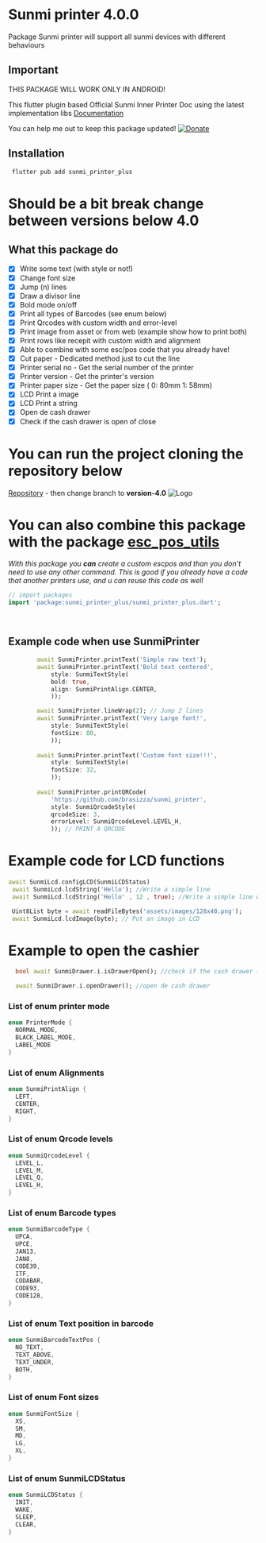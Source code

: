 
# Sunmi printer 4.0.0

Package Sunmi printer will support all sunmi devices with different behaviours

## Important

THIS PACKAGE WILL WORK ONLY IN ANDROID!

This flutter plugin based  Official Sunmi Inner Printer Doc using the latest implementation libs [Documentation](https://developer.sunmi.com/docs/en-US/xeghjk491/mafeghjk535)

You can help me out to keep this package updated!
[![Donate](https://img.shields.io/badge/Donate-PayPal-green.svg)](https://www.paypal.com/donate?business=5BMWJ9CYNVDAE&no_recurring=0&currency_code=BRL)

## Installation

```bash
 flutter pub add sunmi_printer_plus
```

# Should be a bit break change between versions below 4.0

## What this package do
- [x] Write some text (with style or not!)
- [x] Change font size
- [x] Jump (n) lines
- [x] Draw a divisor line
- [x] Bold mode on/off
- [x] Print all types of Barcodes (see enum below)
- [x] Print Qrcodes with custom width and error-level
- [x] Print image from asset or from web (example show how to print both)
- [x] Print rows like recepit with custom width and alignment
- [x] Able to combine with some esc/pos code that you already have!
- [x] Cut paper - Dedicated method just to cut the line
- [x] Printer serial no - Get the serial number of the printer
- [x] Printer version - Get the printer's version
- [x] Printer paper size - Get the paper size ( 0: 80mm 1: 58mm)
- [x] LCD Print a image  
- [x] LCD Print a string
- [x] Open de cash drawer 
- [x] Check if the cash drawer is open of close

# You can run the project cloning the repository below
[Repository](https://github.com/brasizza/sunmi_printer.git) - then change branch to **version-4.0**
![Logo](https://github.com/brasizza/sunmi_printer/blob/version-4.0/doc/screen.png?raw=true)



# **You can also combine this package with the package [esc_pos_utils](https://pub.dev/packages/esc_pos_utils)**

_With this package you  **can**  create a custom escpos and than you don't need to use any other command.
This is good if you already have a code that another printers use, and u can reuse this code as well_ 

```dart
// import packages
import 'package:sunmi_printer_plus/sunmi_printer_plus.dart';




```
## Example code when use SunmiPrinter

```dart
        await SunmiPrinter.printText('Simple raw text');
        await SunmiPrinter.printText('Bold text centered',
            style: SunmiTextStyle(
            bold: true,
            align: SunmiPrintAlign.CENTER,
            ));

        await SunmiPrinter.lineWrap(2); // Jump 2 lines
        await SunmiPrinter.printText('Very Large font!',
            style: SunmiTextStyle(
            fontSize: 80,
            ));
                          
        await SunmiPrinter.printText('Custom font size!!!',
            style: SunmiTextStyle(
            fontSize: 32,
            ));
                          
        await SunmiPrinter.printQRCode(
            'https://github.com/brasizza/sunmi_printer',
            style: SunmiQrcodeStyle(
            qrcodeSize: 3,
            errorLevel: SunmiQrcodeLevel.LEVEL_H,
            )); // PRINT A QRCODE

```

# Example code for LCD functions 

```dart
await SunmiLcd.configLCD(SunmiLCDStatus)
 await SunmiLcd.lcdString('Hello'); //Write a simple line 
 await SunmiLcd.lcdString('Hello' , 12 , true); //Write a simple line with 12 in size and fill screen

 Uint8List byte = await readFileBytes('assets/images/128x40.png');
 await SunmiLcd.lcdImage(byte); // Put an image in LCD

```
# Example to open the cashier 

```dart
  bool await SunmiDrawer.i.isDrawerOpen(); //check if the cash drawer is connect or disconnect

  await SunmiDrawer.i.openDrawer(); //open de cash drawer


 ```

### List of enum printer mode

```dart
enum PrinterMode {
  NORMAL_MODE,
  BLACK_LABEL_MODE, 
  LABEL_MODE
}
```

### List of enum Alignments
```dart
enum SunmiPrintAlign {
  LEFT,
  CENTER,
  RIGHT,
}
```

### List of enum Qrcode levels
```dart
enum SunmiQrcodeLevel {
  LEVEL_L,
  LEVEL_M,
  LEVEL_Q,
  LEVEL_H,
}
```

### List of enum Barcode types
```dart
enum SunmiBarcodeType {
  UPCA,
  UPCE,
  JAN13,
  JAN8,
  CODE39,
  ITF,
  CODABAR,
  CODE93,
  CODE128,
}
```


### List of enum Text position in barcode
```dart
enum SunmiBarcodeTextPos {
  NO_TEXT,
  TEXT_ABOVE,
  TEXT_UNDER,
  BOTH,
}
```


### List of enum Font sizes
```dart
enum SunmiFontSize {
  XS,
  SM,
  MD,
  LG,
  XL,
}
```

### List of enum SunmiLCDStatus
```dart
enum SunmiLCDStatus {
  INIT,
  WAKE,
  SLEEP,
  CLEAR,
}
```